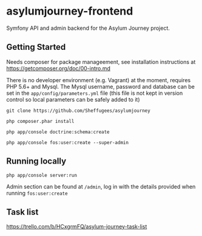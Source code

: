 # asylumjourney-frontend

Symfony API and admin backend for the Asylum Journey project.


## Getting Started

Needs composer for package manageement, see installation instructions at https://getcomposer.org/doc/00-intro.md

There is no developer environment (e.g. Vagrant) at the moment, requires PHP 5.6+ and Mysql.
The Mysql username, password and database can be set in the `app/config/parameters.yml` file
(this file is not kept in version control so local parameters can be
 safely added to it)

```
git clone https://github.com/Sheffugees/asylumjourney

php composer.phar install

php app/console doctrine:schema:create

php app/console fos:user:create --super-admin
```

## Running locally

```
php app/console server:run
```

Admin section can be found at `/admin`, log in with the details provided when running `fos:user:create`


## Task list

https://trello.com/b/HCxgrmFQ/asylum-journey-task-list

